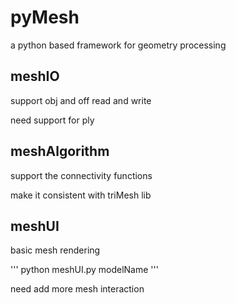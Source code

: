 # pyMesh
a python based framework for geometry processing 

## meshIO 
support obj and off read and write

need support for ply

## meshAlgorithm
support the connectivity functions 

make it consistent with triMesh lib

## meshUI
basic mesh rendering 

'''
python meshUI.py modelName
'''

need add more mesh interaction
